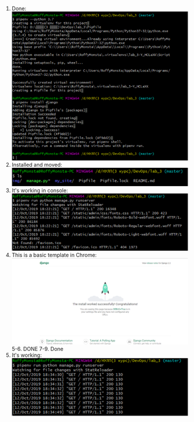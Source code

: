 1. Done:
![1](./img/1.PNG)
2. Installed and moved:
![2](./img/2.PNG)
3. It's working in console:
![3](./img/3.PNG)
4. This is a basic template in Chrome:
![4](./img/4.PNG) 
5-6. DONE
7-9. Done
10. It's working:
![10](./img/10.PNG)

